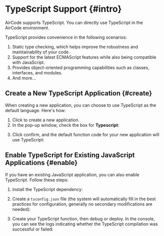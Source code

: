 # TypeScript Support {#intro}

AirCode supports TypeScript. You can directly use TypeScript in the AirCode environment.

TypeScript provides convenience in the following scenarios:
1. Static type checking, which helps improve the robustness and maintainability of your code.
2. Support for the latest ECMAScript features while also being compatible with JavaScript.
3. Provides object-oriented programming capabilities such as classes, interfaces, and modules.
4. And more...

## Create a New TypeScript Application {#create}

When creating a new application, you can choose to use TypeScript as the default language. Here's how:

1. Click to create a new application.
2. In the pop-up window, check the box for **Typescript**:

<ACImage src="/_images/1687941402462.png" mode="dark" width="530" />
<ACImage src="/_images/1687941435342.png" mode="light" width="530" />

3. Click confirm, and the default function code for your new application will use TypeScript:

<ACImage src="/_images/1687941645021.png" mode="light" />
<ACImage src="/_images/1687941751546.png" mode="dark" />

## Enable TypeScript for Existing JavaScript Applications {#enable}

If you have an existing JavaScript application, you can also enable TypeScript. Follow these steps:

1. Install the TypeScript dependency:

<ACImage src="/_images/1687941850850.png" mode="dark" width="240"/>
<ACImage src="/_images/1687942052252.png" mode="light" width="240"/>

2. Create a `tsconfig.json` file (the system will automatically fill in the best practices for configuration, generally no secondary modifications are needed):

<ACImage src="/_images/1687942094699.png" mode="light"/>
<ACImage src="/_images/1687942140281.png" mode="dark"/>

3. Create your TypeScript function, then debug or deploy. In the console, you can see the logs indicating whether the TypeScript compilation was successful or failed:

<ACImage src="/_images/1687943224080.png" mode="light"/>
<ACImage src="/_images/1687943160683.png" mode="dark"/>

